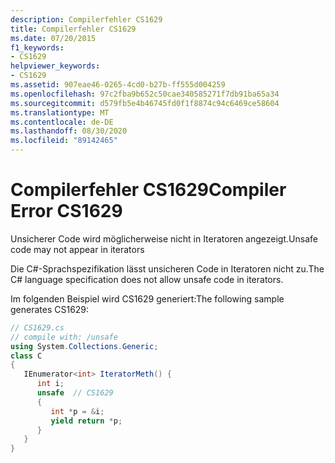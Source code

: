 ```yaml
---
description: Compilerfehler CS1629
title: Compilerfehler CS1629
ms.date: 07/20/2015
f1_keywords:
- CS1629
helpviewer_keywords:
- CS1629
ms.assetid: 907eae46-0265-4cd0-b27b-ff555d004259
ms.openlocfilehash: 97c2fba9b652c50cae340585271f7db91ba65a34
ms.sourcegitcommit: d579fb5e4b46745fd0f1f8874c94c6469ce58604
ms.translationtype: MT
ms.contentlocale: de-DE
ms.lasthandoff: 08/30/2020
ms.locfileid: "89142465"
---
```

# <a name="compiler-error-cs1629"></a><span data-ttu-id="29a32-103">Compilerfehler CS1629</span><span class="sxs-lookup"><span data-stu-id="29a32-103">Compiler Error CS1629</span></span>
<span data-ttu-id="29a32-104">Unsicherer Code wird möglicherweise nicht in Iteratoren angezeigt.</span><span class="sxs-lookup"><span data-stu-id="29a32-104">Unsafe code may not appear in iterators</span></span>  
  
 <span data-ttu-id="29a32-105">Die C#-Sprachspezifikation lässt unsicheren Code in Iteratoren nicht zu.</span><span class="sxs-lookup"><span data-stu-id="29a32-105">The C# language specification does not allow unsafe code in iterators.</span></span>  
  
 <span data-ttu-id="29a32-106">Im folgenden Beispiel wird CS1629 generiert:</span><span class="sxs-lookup"><span data-stu-id="29a32-106">The following sample generates CS1629:</span></span>  
  
```csharp  
// CS1629.cs  
// compile with: /unsafe
using System.Collections.Generic;  
class C
{  
   IEnumerator<int> IteratorMeth() {  
      int i;  
      unsafe  // CS1629  
      {  
         int *p = &i;  
         yield return *p;  
      }  
   }  
}  
```
